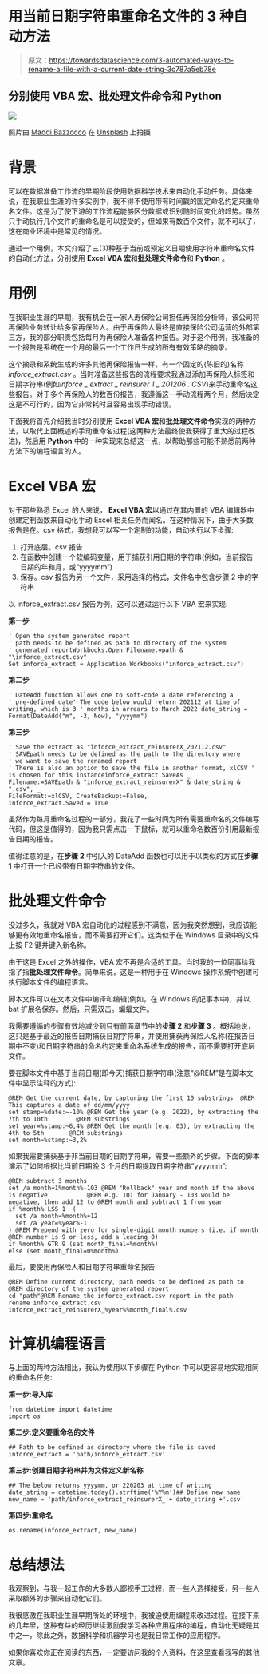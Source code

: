 # 用当前日期字符串重命名文件的 3 种自动方法

> 原文：<https://towardsdatascience.com/3-automated-ways-to-rename-a-file-with-a-current-date-string-3c787a5eb78e>

## 分别使用 VBA 宏、批处理文件命令和 Python

![](img/f6eb359c418a8a6982de69df68d497d7.png)

照片由 [Maddi Bazzocco](https://unsplash.com/@maddibazzocco?utm_source=medium&utm_medium=referral) 在 [Unsplash](https://unsplash.com?utm_source=medium&utm_medium=referral) 上拍摄

# 背景

可以在数据准备工作流的早期阶段使用数据科学技术来自动化手动任务。具体来说，在我职业生涯的许多实例中，我不得不使用带有时间戳的固定命名约定来重命名文件。这是为了使下游的工作流程能够区分数据或识别随时间变化的趋势。虽然只手动执行几个文件的重命名是可以接受的，但如果有数百个文件，就不可以了，这在商业环境中是常见的情况。

通过一个用例，本文介绍了三(3)种基于当前或预定义日期使用字符串重命名文件的自动化方法，分别使用 **Excel VBA 宏**和**批处理文件命令**和 **Python** 。

# 用例

在我职业生涯的早期，我有机会在一家人寿保险公司担任再保险分析师，该公司将再保险业务转让给多家再保险人。由于再保险人最终是直接保险公司运营的外部第三方，我的部分职责包括每月为再保险人准备各种报告。对于这个用例，我准备的一个报告是系统在一个月的最后一个工作日生成的所有有效策略的摘录。

这个摘录和系统生成的许多其他再保险报告一样，有一个固定的(陈旧的)名称 *inforce_extract.csv* 。当时准备这些报告的流程要求我通过添加再保险人标签和日期字符串(例如*inforce _ extract _ reinsurer 1 _ 201206 . CSV*)来手动重命名这些报告。对于多个再保险人的数百份报告，我遵循这一手动流程两个月，然后决定这是不可行的，因为它非常耗时且容易出现手动错误。

下面我将首先介绍我当时分别使用 **Excel VBA 宏**和**批处理文件命令**实现的两种方法，以取代上面概述的手动重命名过程(这两种方法最终使我获得了重大的过程改进)，然后用 **Python** 中的一种实现来总结这一点，以帮助那些可能不熟悉前两种方法下的编程语言的人。

# Excel VBA 宏

对于那些熟悉 Excel 的人来说， **Excel VBA 宏**以通过在其内置的 VBA 编辑器中创建定制函数来自动化手动 Excel 相关任务而闻名。在这种情况下，由于大多数报告是在。csv 格式，我想我可以写一个定制的功能，自动执行以下步骤:

1.  打开底层。csv 报告
2.  在函数中创建一个软编码变量，用于捕获引用日期的字符串(例如，当前报告日期的年和月，或“yyyymm”)
3.  保存。csv 报告为另一个文件，采用选择的格式，文件名中包含步骤 2 中的字符串

以 inforce_extract.csv 报告为例，这可以通过运行以下 VBA 宏来实现:

**第一步**

```
' Open the system generated report
' path needs to be defined as path to directory of the system
' generated reportWorkbooks.Open Filename:=path & "\inforce_extract.csv"
Set inforce_extract = Application.Workbooks("inforce_extract.csv") 
```

**第二步**

```
' DateAdd function allows one to soft-code a date referencing a 
' pre-defined date' The code below would return 202112 at time of writing, which is 3 ' months in arrears to March 2022 date_string = Format(DateAdd("m", -3, Now), "yyyymm")
```

**第三步**

```
' Save the extract as "ïnforce_extract_reinsurerX_202112.csv"
' SAVEpath needs to be defined as the path to the directory where
' we want to save the renamed report
' There is also an option to save the file in another format, xlCSV ' is chosen for this instanceinforce_extract.SaveAs _
Filename:=SAVEpath & "inforce_extract_reinsurerX" & date_string & ".csv", _
FileFormat:=xlCSV, CreateBackup:=False, 
inforce_extract.Saved = True
```

虽然作为每月重命名过程的一部分，我花了一些时间为所有需要重命名的文件编写代码，但这是值得的，因为我只需点击一下鼠标，就可以重命名数百份引用最新报告日期的报告。

值得注意的是，在**步骤 2** 中引入的 DateAdd 函数也可以用于以类似的方式在**步骤 1** 中打开一个已经带有日期字符串的文件。

# 批处理文件命令

没过多久，我就对 VBA 宏自动化的过程感到不满意，因为我突然想到，我应该能够更有效地重命名报告，而不需要打开它们。这类似于在 Windows 目录中的文件上按 F2 键并键入新名称。

由于这是 Excel 之外的操作，VBA 宏不再是合适的工具。当时我的一位同事给我指了指**批处理文件命令**。简单来说，这是一种用于在 Windows 操作系统中创建可执行脚本文件的编程语言。

脚本文件可以在文本文件中编译和编辑(例如，在 Windows 的记事本中)，并以. bat 扩展名保存。然后，只需双击。蝙蝠文件。

我需要遵循的步骤有效地减少到只有前面章节中的**步骤 2** 和**步骤 3** 。概括地说，这只是基于最近的报告日期捕获日期字符串，并使用捕获再保险人名称(在报告日期中不变)和日期字符串的命名约定来重命名系统生成的报告，而不需要打开底层文件。

要在脚本文件中基于当前日期(即今天)捕获日期字符串(注意“@REM”是在脚本文件中显示注释的方式):

```
@REM Get the current date, by capturing the first 10 substrings  @REM This captures a date of dd/mm/yyyy
set stamp=%date:~-10% @REM Get the year (e.g. 2022), by extracting the 7th to 10th        @REM substrings
set year=%stamp:~6,4% @REM Get the month (e.g. 03), by extracting the 4th to 5th       @REM substrings
set month=%stamp:~3,2%
```

如果我需要捕获基于非当前日期的日期字符串，需要一些额外的步骤。下面的脚本演示了如何根据比当前日期晚 3 个月的日期提取日期字符串“yyyymm”:

```
@REM subtract 3 months
set /a month=1%month%-103 @REM "Rollback" year and month if the above is negative           @REM e.g. 101 for January - 103 would be negative, then add 12 to @REM month and subtract 1 from year
if %month% LSS 1  (
  set /a month=%month%+12
  set /a year=%year%-1
) @REM Prepend with zero for single-digit month numbers (i.e. if month @REM number is 9 or less, add a leading 0)
if %month% GTR 9 (set month_final=%month%) 
else (set month_final=0%month%)
```

最后，要使用再保险人和日期字符串重命名报告:

```
@REM Define current directory, path needs to be defined as path to @REM directory of the system generated report
cd "path"@REM Rename the inforce_extract.csv report in the path
rename inforce_extract.csv inforce_extract_reinsurerX_%year%%month_final%.csv
```

# 计算机编程语言

与上面的两种方法相比，我认为使用以下步骤在 Python 中可以更容易地实现相同的重命名任务:

**第一步:导入库**

```
from datetime import datetime
import os
```

**第二步:定义要重命名的文件**

```
## Path to be defined as directory where the file is saved
inforce_extract = 'path/inforce_extract.csv'
```

**第三步:创建日期字符串并为文件定义新名称**

```
## The below returns yyyymm, or 220203 at time of writing
date_string = datetime.today().strftime('%Y%m')## Define new name
new_name = 'path/inforce_extract_reinsurerX_'+ date_string +'.csv'
```

**第四步:重命名**

```
os.rename(inforce_extract, new_name)
```

# 总结想法

我观察到，与我一起工作的大多数人鄙视手工过程，而一些人选择接受，另一些人采取额外的步骤来自动化它们。

我很感激在我职业生涯早期所处的环境中，我被迫使用编程来改进过程。在接下来的几年里，这种有益的经历继续激励我学习各种应用程序的编程，自动化无疑是其中之一，除此之外，数据科学和机器学习也是我日常工作的应用程序。

如果你喜欢你正在阅读的东西，一定要访问我的个人资料，在这里查看我写的其他文章。
